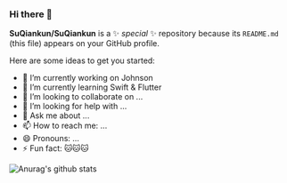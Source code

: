 ### Hi there 👋


**SuQiankun/SuQiankun** is a ✨ _special_ ✨ repository because its `README.md` (this file) appears on your GitHub profile.

Here are some ideas to get you started:

- 🔭 I’m currently working on Johnson
- 🌱 I’m currently learning Swift & Flutter
- 👯 I’m looking to collaborate on ...
- 🤔 I’m looking for help with ...
- 💬 Ask me about ...
- 📫 How to reach me: ...
- 😄 Pronouns: ...
- ⚡ Fun fact: 🐱🐱🐱


![Anurag's github stats](https://github-readme-stats.vercel.app/api?username=SuQiankun&show_icons=true&theme=radical)


